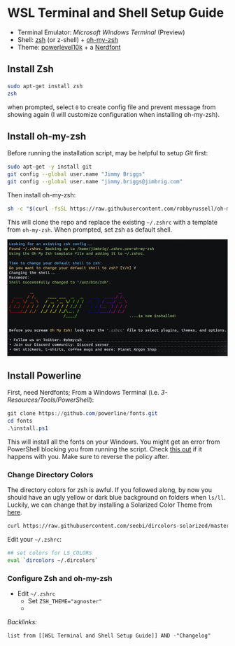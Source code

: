 # WSL Terminal and Shell Setup Guide

* Terminal Emulator: *Microsoft Windows Terminal* (Preview)
* Shell: [zsh](../../../3-Resources/Tools/Developer%20Tools/Shell/zsh.md) (or z-shell) + [oh-my-zsh](../../../3-Resources/Tools/Developer%20Tools/Shell/oh-my-zsh.md)
* Theme: [powerlevel10k](../../../3-Resources/Tools/Developer%20Tools/Shell/powerlevel10k.md) + a [Nerdfont](../../../3-Resources/Tools/Developer%20Tools/Shell/Nerdfont.md)

## Install Zsh

````bash
sudo apt-get install zsh
zsh
````

when prompted, select `0` to create config file and prevent message from showing again (I will customize configuration when installing oh-my-zsh).

## Install oh-my-zsh

Before running the installation script, may be helpful to setup *Git* first:

````bash
sudo apt-get -y install git
git config --global user.name "Jimmy Briggs"
git config --global user.name "jimmy.briggs@jimbrig.com"
````

Then install oh-my-zsh:

````bash
sh -c "$(curl -fsSL https://raw.githubusercontent.com/robbyrussell/oh-my-zsh/master/tools/install.sh)"
````

This will clone the repo and replace the existing `~/.zshrc` with a template from `oh-my-zsh`. When prompted, set zsh as default shell.

![Pasted image 20211115122342.png](../../../0-Slipbox/_assets/Pasted%20image%2020211115122342.png)

## Install Powerline

First, need Nerdfonts; From a Windows Terminal (i.e. *3-Resources/Tools/PowerShell*):

````PowerShell
git clone https://github.com/powerline/fonts.git
cd fonts
.\install.ps1
````

This will install all the fonts on your Windows. You might get an error from PowerShell blocking you from running the script. Check [this out](https://stackoverflow.com/questions/4037939/powershell-says-execution-of-scripts-is-disabled-on-this-system) if it happens with you. Make sure to reverse the policy after.

### Change Directory Colors

The directory colors for zsh is awful. If you followed along, by now you should have an ugly yellow or dark blue background on folders when `ls/ll`. Luckily, we can change that by installing a Solarized Color Theme from [here](https://github.com/seebi/dircolors-solarized).

````bash
curl https://raw.githubusercontent.com/seebi/dircolors-solarized/master/dircolors.ansi-dark --output ~/.dircolors
````

Edit your `~/.zshrc`:

````bash
## set colors for LS_COLORS
eval `dircolors ~/.dircolors`
````

### Configure Zsh and oh-my-zsh

* Edit `~/.zshrc`
  * Set `ZSH_THEME="agnoster"`
  * 

*Backlinks:*

````dataview
list from [[WSL Terminal and Shell Setup Guide]] AND -"Changelog"
````
